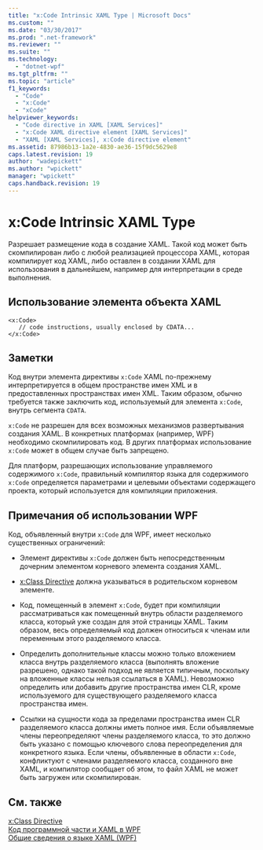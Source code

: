 ```yaml
---
title: "x:Code Intrinsic XAML Type | Microsoft Docs"
ms.custom: ""
ms.date: "03/30/2017"
ms.prod: ".net-framework"
ms.reviewer: ""
ms.suite: ""
ms.technology: 
  - "dotnet-wpf"
ms.tgt_pltfrm: ""
ms.topic: "article"
f1_keywords: 
  - "Code"
  - "x:Code"
  - "xCode"
helpviewer_keywords: 
  - "Code directive in XAML [XAML Services]"
  - "x:Code XAML directive element [XAML Services]"
  - "XAML [XAML Services], x:Code directive element"
ms.assetid: 87986b13-1a2e-4830-ae36-15f9dc5629e8
caps.latest.revision: 19
author: "wadepickett"
ms.author: "wpickett"
manager: "wpickett"
caps.handback.revision: 19
---
```

# x:Code Intrinsic XAML Type
Разрешает размещение кода в создание XAML.  Такой код может быть скомпилирован либо с любой реализацией процессора XAML, которая компилирует код XAML, либо оставлен в создании XAML для использования в дальнейшем, например для интерпретации в среде выполнения.  
  
## Использование элемента объекта XAML  
  
```  
<x:Code>  
   // code instructions, usually enclosed by CDATA...  
</x:Code>  
```  
  
## Заметки  
 Код внутри элемента директивы `x:Code` XAML по\-прежнему интерпретируется в общем пространстве имен XML и в предоставленных пространствах имен XML.  Таким образом, обычно требуется также заключить код, используемый для элемента `x:Code`, внутрь сегмента `CDATA`.  
  
 `x:Code` не разрешен для всех возможных механизмов развертывания создания XAML.  В конкретных платформах \(например, WPF\) необходимо скомпилировать код.  В других платформах использование `x:Code` может в общем случае быть запрещено.  
  
 Для платформ, разрешающих использование управляемого содержимого `x:Code`, правильный компилятор языка для содержимого `x:Code` определяется параметрами и целевыми объектами содержащего проекта, который используется для компиляции приложения.  
  
## Примечания об использовании WPF  
 Код, объявленный внутри `x:Code` для WPF, имеет несколько существенных ограничений:  
  
-   Элемент директивы `x:Code` должен быть непосредственным дочерним элементом корневого элемента создания XAML.  
  
-   [x:Class Directive](../../../docs/framework/xaml-services/x-class-directive.md) должна указываться в родительском корневом элементе.  
  
-   Код, помещенный в элемент `x:Code`, будет при компиляции рассматриваться как помещенный внутрь области разделяемого класса, который уже создан для этой страницы XAML.  Таким образом, весь определяемый код должен относиться к членам или переменным этого разделяемого класса.  
  
-   Определить дополнительные классы можно только вложением класса внутрь разделяемого класса \(выполнять вложение разрешено, однако такой подход не является типичным, поскольку на вложенные классы нельзя ссылаться в XAML\).  Невозможно определить или добавить другие пространства имен CLR, кроме используемого для существующего разделяемого класса пространства имен.  
  
-   Ссылки на сущности кода за пределами пространства имен CLR разделяемого класса должны иметь полное имя.  Если объявляемые члены переопределяют члены разделяемого класса, то это должно быть указано с помощью ключевого слова переопределения для конкретного языка.  Если члены, объявленные в области `x:Code`, конфликтуют с членами разделяемого класса, созданного вне XAML, и компилятор сообщает об этом, то файл XAML не может быть загружен или скомпилирован.  
  
## См. также  
 [x:Class Directive](../../../docs/framework/xaml-services/x-class-directive.md)   
 [Код программной части и XAML в WPF](../../../docs/framework/wpf/advanced/code-behind-and-xaml-in-wpf.md)   
 [Общие сведения о языке XAML \(WPF\)](../../../docs/framework/wpf/advanced/xaml-overview-wpf.md)